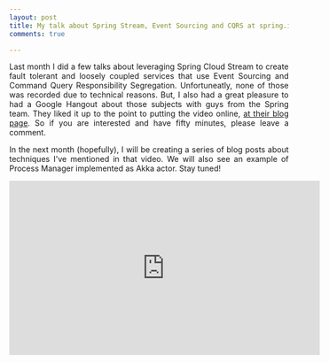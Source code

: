 ```yaml
---
layout: post
title: My talk about Spring Stream, Event Sourcing and CQRS at spring.io
comments: true

---
```


<p style="text-align:justify;">
Last month I did a few talks about leveraging Spring Cloud Stream to create fault tolerant and loosely coupled services that use Event Sourcing and Command Query Responsibility Segregation. Unfortuneatly, none of those was recorded due to technical reasons. But, I also had a great pleasure to had a Google Hangout about those subjects with guys from the Spring team. They liked it up to the point to putting the video online, <a href="https://spring.io/blog/2016/11/08/cqrs-and-event-sourcing-with-jakub-pilimon">at their blog page</a>. So if you are interested and have fifty minutes, please leave a comment.
</p>

<p style="text-align:justify;">
In the next month (hopefully), I will be creating a series of blog posts about techniques I've mentioned in that video. We will also see an example of Process Manager implemented as Akka actor. Stay tuned!
</p>

<p style="text-align:justify;">
<iframe width="560" height="315" src="https://www.youtube.com/embed/rhn-T9b_Mvs" frameborder="0" allowfullscreen></iframe>
</p>

